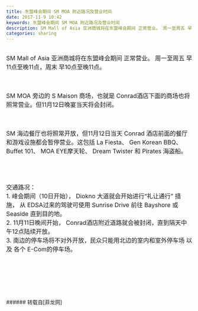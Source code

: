 ```yaml
---
title: 东盟峰会期间 SM MOA 附近路况及营业时间
date: 2017-11-9 10:42
keywords: 东盟峰会期间 SM MOA 附近路况及营业时间
description: SM Mall of Asia 亚洲商城将在东盟峰会期间 正常营业。 周一至周五 早11点至晚11点，周末 早10点至晚11点。SM MOA 旁边的 S Maison 商场，也就是 Conrad酒店下面的商场也将照常营业。但11月12日晚宴当天将会封闭。SM 海边餐厅也将照常开放，但11月12日当天 Conrad 酒店前面的餐厅和游戏设施都会暂停营业。这包括 La Fiesta、 Gen Korean BBQ、 Buffet 101、 MOA EYE摩天轮、 Dream Twister 和 Pirates 海盗船。交通路况： 1. 峰会期间（10日开始）， Diokno 大道就会开始进行“礼让通行” 措施， 从 EDSA过来的驾驶可使用 Sunrise Drive 前往 Bayshore 或 Seaside 直到目的地。2. 11月11日晚间开始， Conrad酒店附近道路就会被封闭，直到隔天中午12点陆续开放。3. 南边的停车场将不对外开放，民众只能用北边的室内和室外停车场 以及 各个 E-Com的停车场。
categories: sharing
---
```

<td class="t_f" id="postmessage_969800">

<br/>
<font size="3">SM Mall of Asia 亚洲商城将在东盟峰会期间 正常营业。 周一至周五 早11点至晚11点，周末 早10点至晚11点。</font><br/>
<font size="3"><br/>
</font><br/>
<img alt="" border="0" class="zoom" data-cf-modified-779f279d00356c1e02086c30-="" file="https://scontent.fmnl4-6.fna.fbcdn.net/v/t1.0-9/23231220_1574888075890751_3437460357100186982_n.jpg?oh=423cf6f0f1d5f95231eef2e6d709ad25&amp;oe=5A6A3D52" id="aimg_X0p0Y" lazyloadthumb="1" onclick="" onmouseover="" src="https://scontent.fmnl4-6.fna.fbcdn.net/v/t1.0-9/23231220_1574888075890751_3437460357100186982_n.jpg?oh=423cf6f0f1d5f95231eef2e6d709ad25&amp;oe=5A6A3D52"/><br/>
<br/>
<font size="3">SM MOA 旁边的 S Maison 商场，也就是 Conrad酒店下面的商场也将照常营业。但11月12日晚宴当天将会封闭。</font><br/>
<font size="3"><br/>
</font><br/>
<img alt="" border="0" class="zoom" data-cf-modified-779f279d00356c1e02086c30-="" file="https://scontent.fmnl4-6.fna.fbcdn.net/v/t1.0-9/23319412_1574888102557415_2920330443833617449_n.jpg?oh=fbdb90db4b9b0fede5a485788eed7e37&amp;oe=5A6930D0" id="aimg_oEbea" lazyloadthumb="1" onclick="" onmouseover="" src="https://scontent.fmnl4-6.fna.fbcdn.net/v/t1.0-9/23319412_1574888102557415_2920330443833617449_n.jpg?oh=fbdb90db4b9b0fede5a485788eed7e37&amp;oe=5A6930D0"/><br/>
<br/>
<font size="3">SM 海边餐厅也将照常开放，但11月12日当天 Conrad 酒店前面的餐厅和游戏设施都会暂停营业。这包括 La Fiesta、 Gen Korean BBQ、 Buffet 101、 MOA EYE摩天轮、 Dream Twister 和 Pirates 海盗船。</font><br/>
<font size="3"><br/>
</font><br/>
<img alt="" border="0" class="zoom" data-cf-modified-779f279d00356c1e02086c30-="" file="https://scontent.fmnl4-6.fna.fbcdn.net/v/t1.0-9/23231155_1574888022557423_4911600437864774794_n.jpg?oh=3521232dd8017d83202267ef128d176c&amp;oe=5A679860" id="aimg_Zbbu4" lazyloadthumb="1" onclick="" onmouseover="" src="https://scontent.fmnl4-6.fna.fbcdn.net/v/t1.0-9/23231155_1574888022557423_4911600437864774794_n.jpg?oh=3521232dd8017d83202267ef128d176c&amp;oe=5A679860"/><br/>
<font size="3"><br/>
</font><br/>
<font size="3">交通路况： </font><br/>
<font size="3">1. 峰会期间（10日开始）， Diokno 大道就会开始进行“礼让通行” 措施， 从 EDSA过来的驾驶可使用 Sunrise Drive 前往 Bayshore 或 Seaside 直到目的地。</font><br/>
<font size="3">2. 11月11日晚间开始， Conrad酒店附近道路就会被封闭，直到隔天中午12点陆续开放。</font><br/>
<font size="3">3. 南边的停车场将不对外开放，民众只能用北边的室内和室外停车场 以及 各个 E-Com的停车场。</font><br/>
<font size="3"><br/>
</font><br/>
<img alt="" border="0" class="zoom" data-cf-modified-779f279d00356c1e02086c30-="" file="https://scontent.fmnl4-6.fna.fbcdn.net/v/t1.0-9/23244340_1574887955890763_7959298967514715353_n.png?oh=4c50b3ac06ae2bf42c55e938fe986448&amp;oe=5A63EEC5" id="aimg_ZYy6k" lazyloadthumb="1" onclick="" onmouseover="" src="https://scontent.fmnl4-6.fna.fbcdn.net/v/t1.0-9/23244340_1574887955890763_7959298967514715353_n.png?oh=4c50b3ac06ae2bf42c55e938fe986448&amp;oe=5A63EEC5"/><br/>
<br/>
<br/>
<br/>
<br/>
<br/>
</td>
###### 转载自[菲龙网]